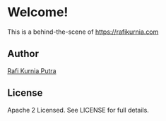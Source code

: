 # Welcome!

This is a behind-the-scene of https://rafikurnia.com

## Author

[Rafi Kurnia Putra](https://github.com/rafikurnia)

## License

Apache 2 Licensed. See LICENSE for full details.